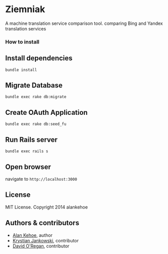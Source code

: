 # Ziemniak

A machine translation service comparison tool. comparing
Bing and Yandex translation services

### How to install
## Install dependencies
```
bundle install
```

## Migrate Database
```
bundle exec rake db:migrate
```

## Create OAuth Application
```
bundle exec rake db:seed_fu
```

## Run Rails server
```
bundle exec rails s
```

## Open browser
navigate to `http://localhost:3000`


## License

MIT License. Copyright 2014 alankehoe

## Authors & contributors

* [Alan Kehoe](https://github.com/alankehoe), author
* [Krystian Jankowski](https://github.com/jankowk2), contributor
* [David O'Regan](https://github.com/Oregand), contributor